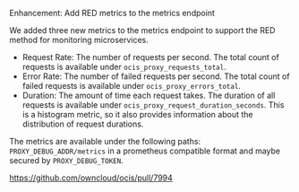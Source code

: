Enhancement: Add RED metrics to the metrics endpoint

We added three new metrics to the metrics endpoint to support the RED method for monitoring microservices.

- Request Rate: The number of requests per second. The total count of requests is available under `ocis_proxy_requests_total`.
- Error Rate: The number of failed requests per second. The total count of failed requests is available under `ocis_proxy_errors_total`.
- Duration: The amount of time each request takes. The duration of all requests is available under `ocis_proxy_request_duration_seconds`. This is a histogram metric, so it also provides information about the distribution of request durations.

The metrics are available under the following paths: `PROXY_DEBUG_ADDR/metrics` in a prometheus compatible format and maybe secured by `PROXY_DEBUG_TOKEN`.

https://github.com/owncloud/ocis/pull/7994
